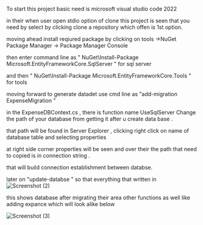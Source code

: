 To start this project basic need is microsoft visual studio code 2022 <br>

in their when user open stdio option of clone this project is seen that you need by select by clicking  clone a repository which offen is 1st option. <br>

moving ahead install reqiured package by clicking on tools ->NuGet Package Manager -> Package Manager Console<br>

then enter command line as " NuGet\Install-Package Microsoft.EntityFrameworkCore.SqlServer " for sql server <br>

and then " NuGet\Install-Package Microsoft.EntityFrameworkCore.Tools  " for tools <br>

moving forward to generate datadet use cmd line as "add-migration ExpenseMigration "<br>

in the ExpenseDBContext.cs , there is function name UseSqlServer Change the path of your database from getting it after u create data base .<br>

that path will be found in Server Explorer , clicking right click on name of database table and selecting properties <br>

at right side corner properties will be seen and over their the path that need to copied is in connection string . <br>

that will build connection establishment between databse. <br>

later on "update-databse " so that everything that written in ![Screenshot (2)](https://user-images.githubusercontent.com/102275971/212401765-43028d04-fc99-4ed3-992a-116ba693294c.png)

this shows database after migrating 
their area other functions as well like adding expance which will look alike below 

![Screenshot (3)](https://user-images.githubusercontent.com/102275971/212401950-f9dbfb66-e70c-4820-9be9-84a4b0d3a05f.png)
